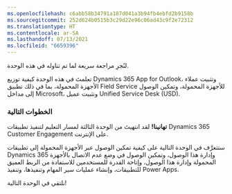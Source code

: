```yaml
---
ms.openlocfilehash: c6abb58b34791a187d041a3b94fb4ebfd2b9158b
ms.sourcegitcommit: 252d624b0515b3c29d22e96c06ad43c9f2e72312
ms.translationtype: HT
ms.contentlocale: ar-SA
ms.lasthandoff: 07/13/2021
ms.locfileid: "6659396"
---
```

لنُجرِ مراجعة سريعة لما تم تناوله في هذه الوحدة.

تعلمتَ في هذه الوحدة كيفية توزيع Dynamics 365 App for Outlook، وتثبيت عملاء الأجهزة المحمولة، بما في ذلك تطبيق Field Service للأجهزة المحمولة، وتمكين الوصول إلى مداخل Microsoft، وتثبيت عميل Unified Service Desk (USD).

### <a name="next-steps"></a>الخطوات التالية

**تهانينا!** لقد انتهيتَ من الوحدة الثالثة لمسار التعليم لتنفيذ تطبيقات Dynamics 365 Customer Engagement على الإنترنت.

ستتعرَّف في الوحدة التالية على كيفية تمكين الوصول عبر الأجهزة المحمولة إلى تطبيقات Dynamics 365 وإدارة هذا الوصول، وتمكين الوصول في وضع عدم الاتصال بالأجهزة المحمولة وإدارة هذا الوصول، وإتاحة القدرة للمستخدمين للاستفادة من الربط العميق للتطبيقات، وإنشاء عمليات سير المهام وتنفيذها، وتنفيذ Power Apps.

نلتقي في الوحدة التالية!
